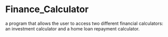 # Finance_Calculator
a program that allows the user to access two different financial calculators: an investment calculator and a home loan repayment calculator.
